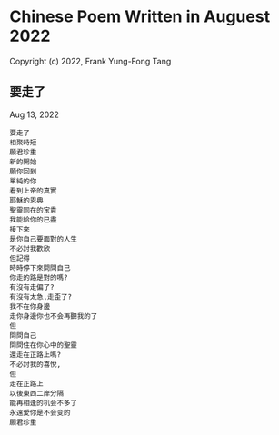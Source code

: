 # Chinese Poem Written in Auguest 2022
Copyright (c) 2022, Frank Yung-Fong Tang

## 要走了
Aug 13, 2022
```
要走了
相聚時短
願君珍重
新的開始
願你回到
單純的你
看到上帝的真實
耶穌的恩典
聖靈同在的宝貴
我能給你的已盡
接下來
是你自己要面對的人生
不必討我歡欣
但記得
時時停下來問問自已
你走的路是對的嗎?
有沒有走偏了?
有沒有太急,走歪了?
我不在你身邊
走你身邊你也不会再聽我的了
但
問問自己
問問住在你心中的聖靈
還走在正路上嗎?
不必討我的喜悅,
但
走在正路上
以後東西二岸分隔
能再相逢的机会不多了
永遠愛你是不会变的
願君珍重
```
